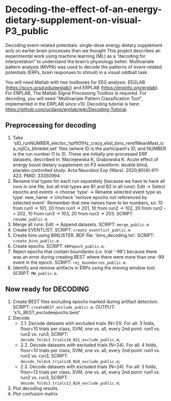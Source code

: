 # Decoding-the-effect-of-an-energy-dietary-supplement-on-visual-P3_public
Decoding event-related potentials: single-dose energy dietary supplement acts on earlier brain processes than we thought
This project describes an experimental work using machine learning (ML) as a “decoding for interpretation” to understand the brain’s physiology better. Multivariate pattern analysis (MVPA) was used to decode the patterns of event-related potentials (ERPs, brain responses to stimuli) in a visual oddball task.

You will need Matlab with two toolboxes for EEG analysis: EEGLAB (https://sccn.ucsd.edu/eeglab/) and ERPLAB (https://erpinfo.org/erplab). For ERPLAB, The Matlab Signal Processing Toolbox is required. For decoding, you will need "Multivariate Pattern Classification Tool", implemented in the ERPLAB since v10. Decoding tutorial is here: https://github.com/ucdavis/erplab/wiki/Decoding-Tutorial.

## Preprocessing for decoding
1. Take 'sID_runNUMBER_elecloc_hpflt01Hz_crazy_elist_bins_rerefMeanMast_ica_rejICs_blinkdet.set' files (where ID is the participant's ID, and NUMBER is the run number (1 to 3). These are initially pre-processed ERP datasets, described in: Maciejewska K, Grabowska K. Acute effect of energy boost dietary supplement on P3 waveform: double blind, placebo controlled study. Acta Neurobiol Exp (Wars). 2020;80(4):411-423. PMID: 33350994.
2. Rename trial types for each run separately (because we have to have all runs in one file, but all trial types are B1 and B2 in all runs): Edit -> Select epochs and events -> choose 'type' -> Rename selected event type as type: new_name -> Uncheck 'remove epochs not referenced by selected event'. Remember that new names have to be numbers, so: 10 from run1 -> 101, 20 from run1 -> 201, 10 from run2 -> 102, 20 from run2 -> 202, 10 from run3 -> 103, 20 from run3 -> 203. SCRIPT: `rename_public.m`
3. Merge all runs: Edit -> Append datasets. SCRIPT: `merge_public.m`
4. Create EVENTLIST. SCRIPT: `create_eventlist_public.m`.
5. Create bins using BINLISTER. BDF file: 'bins_decoding.txt'. SCRIPT: `create_bins_public.m`.
6. Create epochs. SCRIPT: `ERPepoch_public.m`.
7. Reject epochs that contain boundaries (i.e. trial '-99') because there was an error during creating BEST where there were more than one -99 event in the epoch. SCRIPT: `rej_boundaries_public.m`.
8. Identify and remove artifacts in ERPs using the moving window tool. SCRIPT: `MW_public.m`.

## Now ready for DECODING
1. Create BEST files excluding epochs marked during artifact detection. SCRIPT: `createBEST_exclude_public.m`. OUTPUT: 's%_BEST_excludeepochs.best'
2. Decode.
   - 2.1. Decode datasets with excluded trials (N=31). For all: 3 folds, floor=10 trials per class, SVM, one vs. all, every 2nd point: run1 vs. run2 vs. run3, SCRIPT: `decode_folds3_trials10_N31_exclude_public.m`; 
   - 2.2. Decode datasets with excluded trials (N=24). For all: 4 folds, floor=10 trials per class, SVM, one vs. all, every 2nd point: run1 vs. run2 vs. run3, SCRIPT: `decode_folds4_trials10_N24_exclude_public.m`; 
   - 2.3. Decode datasets with excluded trials (N=24). For all: 3 folds, floor=13 trials per class, SVM, one vs. all, every 2nd point: run1 vs. run2 vs. run3, SCRIPT: `decode_folds3_trials13_N24_exclude_public.m`; 
4. Plot decoding results.
5. Plot confusion matrix.
